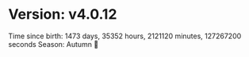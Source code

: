# Version: v4.0.12
Time since birth: 1473 days, 35352 hours, 2121120 minutes, 127267200 seconds
Season: Autumn 🍁
